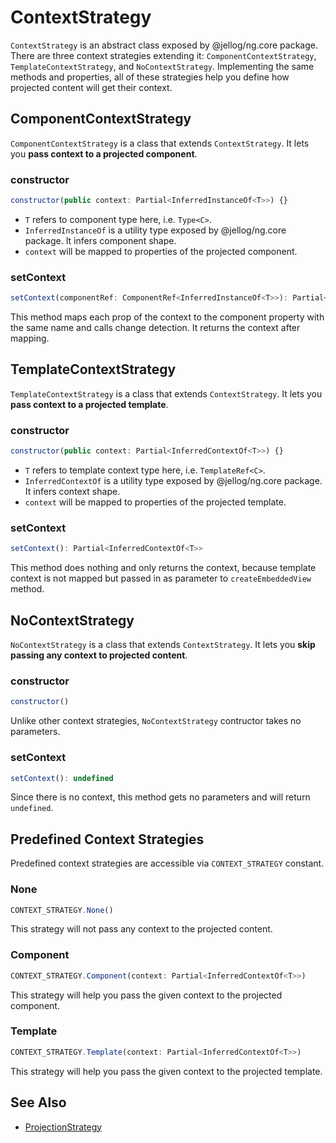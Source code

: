 # ContextStrategy

`ContextStrategy` is an abstract class exposed by @jellog/ng.core package. There are three context strategies extending it: `ComponentContextStrategy`, `TemplateContextStrategy`, and `NoContextStrategy`. Implementing the same methods and properties, all of these strategies help you define how projected content will get their context.



## ComponentContextStrategy

`ComponentContextStrategy` is a class that extends `ContextStrategy`. It lets you **pass context to a projected component**.


### constructor

```js
constructor(public context: Partial<InferredInstanceOf<T>>) {}
```

- `T` refers to component type here, i.e. `Type<C>`.
- `InferredInstanceOf` is a utility type exposed by @jellog/ng.core package. It infers component shape.
- `context` will be mapped to properties of the projected component.


### setContext

```js
setContext(componentRef: ComponentRef<InferredInstanceOf<T>>): Partial<InferredInstanceOf<T>>
```

This method maps each prop of the context to the component property with the same name and calls change detection. It returns the context after mapping.



## TemplateContextStrategy

`TemplateContextStrategy` is a class that extends `ContextStrategy`. It lets you **pass context to a projected template**.


### constructor

```js
constructor(public context: Partial<InferredContextOf<T>>) {}
```

- `T` refers to template context type here, i.e. `TemplateRef<C>`.
- `InferredContextOf` is a utility type exposed by @jellog/ng.core package. It infers context shape.
- `context` will be mapped to properties of the projected template.


### setContext

```js
setContext(): Partial<InferredContextOf<T>>
```

This method does nothing and only returns the context, because template context is not mapped but passed in as parameter to `createEmbeddedView` method.



## NoContextStrategy

`NoContextStrategy` is a class that extends `ContextStrategy`. It lets you **skip passing any context to projected content**.


### constructor

```js
constructor()
```

Unlike other context strategies, `NoContextStrategy` contructor takes no parameters.


### setContext

```js
setContext(): undefined
```

Since there is no context, this method gets no parameters and will return `undefined`.



## Predefined Context Strategies

Predefined context strategies are accessible via `CONTEXT_STRATEGY` constant.


### None

```js
CONTEXT_STRATEGY.None()
```

This strategy will not pass any context to the projected content.


### Component

```js
CONTEXT_STRATEGY.Component(context: Partial<InferredContextOf<T>>)
```

This strategy will help you pass the given context to the projected component.


### Template

```js
CONTEXT_STRATEGY.Template(context: Partial<InferredContextOf<T>>)
```

This strategy will help you pass the given context to the projected template.


## See Also

- [ProjectionStrategy](./Projection-Strategy.md)
